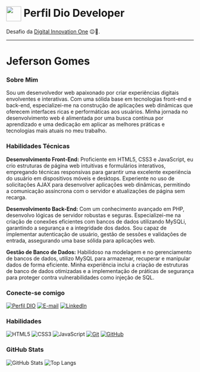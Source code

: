 <h1>
    <a href="https://www.dio.me/">
     <img align="center" width="40px" src="https://hermes.digitalinnovation.one/assets/diome/logo-minimized.png"></a>
    <span> Perfil Dio Developer</span>
</h1>

Desafio da [Digital Innovation One](https://www.dio.me/) 😉🚀.


---

# Jeferson Gomes

### Sobre Mim

Sou um desenvolvedor web apaixonado por criar experiências digitais envolventes e interativas. Com uma sólida base em tecnologias front-end e back-end, especializei-me na construção de aplicações web dinâmicas que oferecem interfaces ricas e performáticas aos usuários. Minha jornada no desenvolvimento web é alimentada por uma busca contínua por aprendizado e uma dedicação em aplicar as melhores práticas e tecnologias mais atuais no meu trabalho.

### Habilidades Técnicas

**Desenvolvimento Front-End:** Proficiente em HTML5, CSS3 e JavaScript, eu crio estruturas de página web intuitivas e formulários interativos, empregando técnicas responsivas para garantir uma excelente experiência do usuário em dispositivos móveis e desktops. Experiente no uso de solicitações AJAX para desenvolver aplicações web dinâmicas, permitindo a comunicação assíncrona com o servidor e atualizações de página sem recarga.

**Desenvolvimento Back-End:** Com um conhecimento avançado em PHP, desenvolvo lógicas de servidor robustas e seguras. Especializei-me na criação de conexões eficientes com bancos de dados utilizando MySQLi, garantindo a segurança e a integridade dos dados. Sou capaz de implementar autenticação de usuário, gestão de sessões e validações de entrada, assegurando uma base sólida para aplicações web.

**Gestão de Banco de Dados:** Habilidoso na modelagem e no gerenciamento de bancos de dados, utilizo MySQL para armazenar, recuperar e manipular dados de forma eficiente. Minha experiência inclui a criação de estruturas de banco de dados otimizadas e a implementação de práticas de segurança para proteger contra vulnerabilidades como injeção de SQL.
  
### Conecte-se comigo
[![Perfil DIO](https://img.shields.io/badge/-Meu%20Perfil%20na%20DIO-30A3DC?style=for-the-badge)](https://web.dio.me/users/jefersonogomes?tab=skills)
[![E-mail](https://img.shields.io/badge/-Email-000?style=for-the-badge&logo=microsoft-outlook&logoColor=E94D5F)](mailto:Jefesonogomes@gmail.com)
[![LinkedIn](https://img.shields.io/badge/-LinkedIn-000?style=for-the-badge&logo=linkedin&logoColor=30A3DC)](https://www.linkedin.com/in/jeferson-gomes-a8304726b/)


### Habilidades
![HTML5](https://img.shields.io/badge/HTML-000?style=for-the-badge&logo=html5&logoColor=30A3DC)
![CSS3](https://img.shields.io/badge/CSS3-000?style=for-the-badge&logo=css3&logoColor=E94D5F)
![JavaScript](https://img.shields.io/badge/JavaScript-000?style=for-the-badge&logo=javascript&logoColor=30A3DC)
[![Git](https://img.shields.io/badge/Git-000?style=for-the-badge&logo=git&logoColor=E94D5F)](https://git-scm.com/doc) 
[![GitHub](https://img.shields.io/badge/GitHub-000?style=for-the-badge&logo=github&logoColor=30A3DC)](https://docs.github.com/)

### GitHub Stats
![GitHub Stats](https://github-readme-stats.vercel.app/api?username=Jeferson-GG&theme=transparent&bg_color=000&border_color=FF0000&show_icons=true&icon_color=30A3DC&title_color=FF0000&text_color=FFF)
![Top Langs](https://github-readme-stats-git-masterrstaa-rickstaa.vercel.app/api/top-langs/?username=Jeferson-GG&layout=compact&bg_color=000&border_color=FF0000&title_color=FF0000&text_color=FFF)
